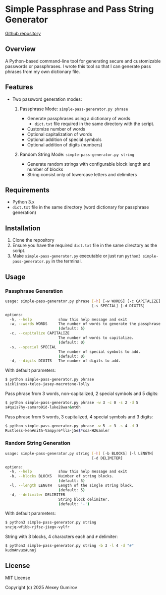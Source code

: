 # Simple Passphrase and Pass String Generator

[Github repository](https://github.com/alexeygumirov/simple-pass-generator/)

## Overview

A Python-based command-line tool for generating secure and customizable passwords or passphrases.
I wrote this tool so that I can generate pass phrases from my own dictionary file.

## Features

- Two password generation modes:
  1. Passphrase Mode: `simple-pass-generator.py phrase`
     - Generate passphrases using a dictionary of words
        - `dict.txt` file required in the same directory with the script.
     - Customize number of words
     - Optional capitalization of words
     - Optional addition of special symbols
     - Optional addition of digits (numbers)

  2. Random String Mode: `simple-pass-generator.py string`
     - Generate random strings with configurable block length and number of blocks
     - String consist only of lowercase letters and delimiters

## Requirements

- Python 3.x
- `dict.txt` file in the same directory (word dictionary for passphrase generation)

## Installation

1. Clone the repository
2. Ensure you have the required `dict.txt` file in the same directory as the script.
3. Make `simple-pass-generator.py` executable or just run `python3 simple-pass-generator.py` in the terminal.

## Usage

### Passphrase Generation

```bash
usage: simple-pass-generator.py phrase [-h] [-w WORDS] [-c CAPITALIZE]
                                       [-s SPECIAL] [-d DIGITS]

options:
  -h, --help            show this help message and exit
  -w, --words WORDS     The number of words to generate the passphrase.
                        (default: 5)
  -c, --capitalize CAPITALIZE
                        The number of words to capitalize.
                        (default: 0)
  -s, --special SPECIAL
                        The number of special symbols to add.
                        (default: 0)
  -d, --digits DIGITS   The number of digits to add.
```

With default parameters:

```bash
$ python simple-pass-generator.py phrase
sickliness-telos-jasey-macrotone-lolly
```

Pass phrase from 3 words, non-capitalized, 2 special symbols and 5 digits:

```bash
$ python simple-pass-generator.py phrase -w 3 -c 0 -s 2 -d 5
s#quis7hy-samaro9id-luke28war&mt0h
```

Pass phrase from 5 words, 3 capitalized, 4 special symbols and 3 digits:
```bash
$ python simple-pass-generator.py phrase -w 5 -c 3 -s 4 -d 3
Rustless-ken#nith-Vampyre*lla-j5e$*ssa-H26amler
```

### Random String Generation

```bash
usage: simple-pass-generator.py string [-h] [-b BLOCKS] [-l LENGTH]
                                       [-d DELIMITER]

options:
  -h, --help            show this help message and exit
  -b, --blocks BLOCKS   Nuimber of string blocks.
                        (default: 5)
  -l, --length LENGTH   Length of the single string block.
                        (default: 5)
  -d, --delimiter DELIMITER
                        String block delimiter.
                        (default: '-')
```

With default parameters:

```bash
$ python3 simple-pass-generator.py string
snzjq-wfibb-rjfsz-jiegv-vylfr
```

String with 3 blocks, 4 characters each and `#` delimiter:

```bash
$ python3 simple-pass-generator.py string -b 3 -l 4 -d "#"
kudm#nvux#unnj
```

## License

MIT License

Copyright (c) 2025 Alexey Gumirov
